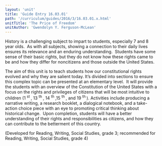 ```yaml
---
layout: 'unit'
title: 'Guide Entry 16.03.01'
path: '/curriculum/guides/2016/3/16.03.01.x.html'
unitTitle: 'The Price of Freedom'
unitAuthor: 'Gwendolyn Y. Ferguson-McLean'
---
```


<main>
 <p>
  History is a challenging subject to impart to students, especially 7 and 8 year olds.  As with all subjects, showing a connection to their daily lives ensures its relevance and an enduring understanding.  Students have some sense of their basic rights, but they do not know how these rights came to be and how they differ for noncitizens and those outside the United States.
 </p>
 <p>
  The aim of this unit is to teach students how our constitutional rights evolved and why they are salient today. It’s divided into sections to ensure this complex topic can be presented at an elementary level.  It will provide the students with an overview of the Constitution of the United States with a focus on the rights and privileges of citizens that will be most intuitive to children (1
  <sup>
   st
  </sup>
  , 13
  <sup>
   th
  </sup>
  , 14
  <sup>
   th
  </sup>
  ,15
  <sup>
   th
  </sup>
  , and 19
  <sup>
   th
  </sup>
  ). Activities include producing a narrative writing, a research booklet, a dialogical notebook, and a take-action choice piece with an eye to promoting critical thinking about historical change.  Upon completion, students will have a better understanding of their rights and responsibilities as citizens, and how they can contribute to the betterment of this country.
 </p>
 <p>
  (Developed for Reading, Writing, Social Studies, grade 3; recommended for Reading, Writing, Social Studies, grade 4)
 </p>
</main>
